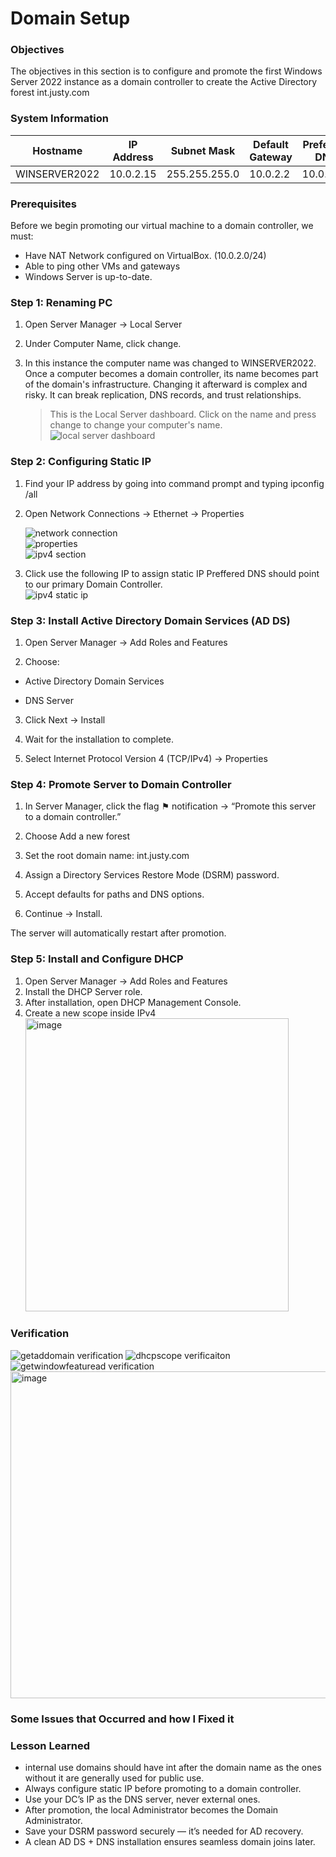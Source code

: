 # Domain Setup

### Objectives
The objectives in this section is to configure and promote the first Windows Server 2022 instance as a domain controller to create the Active Directory forest int.justy.com

### System Information
| Hostname | IP Address | Subnet Mask | Default Gateway | Preferred DNS | Domain Name
| --- | --- | --- | --- | --- | --- |
| WINSERVER2022 | 10.0.2.15 | 255.255.255.0 | 10.0.2.2 | 10.0.2.15 | int.justy.com |

### Prerequisites
Before we begin promoting our virtual machine to a domain controller, we must:

* Have NAT Network configured on VirtualBox. (10.0.2.0/24)
* Able to ping other VMs and gateways
* Windows Server is up-to-date.

### Step 1: Renaming PC
1. Open Server Manager -> Local Server
2. Under Computer Name, click change.
3. In this instance the computer name was changed to WINSERVER2022. Once a computer becomes a domain controller, its name becomes part of the domain's infrastructure. Changing it afterward is complex and risky. It can break replication, DNS records, and trust relationships.

   > This is the Local Server dashboard. Click on the name and press change to change your computer's name. 
   ![local server dashboard](https://github.com/user-attachments/assets/d6083dbc-e8f3-44fc-8522-5a1c3d3e2d34)

### Step 2: Configuring Static IP
1. Find your IP address by going into command prompt and typing ipconfig /all
2. Open Network Connections → Ethernet → Properties

   
   ![network connection](https://github.com/user-attachments/assets/a2d44749-0c41-4993-bb62-0854cb2ec6e4)
   <br>
   ![properties](https://github.com/user-attachments/assets/023674c4-5f49-49d5-b991-f9eaafea9ca0)
   <br>
   ![ipv4 section](https://github.com/user-attachments/assets/89bb93ce-6a62-4821-b5ae-fb5bb22db61d)
   <br>
3. Click use the following IP to assign static IP Preffered DNS should point to our primary Domain Controller. 
   <br>
   ![ipv4 static ip](https://github.com/user-attachments/assets/b261a952-5214-4705-9d6f-83fc3a0f5c5e)

### Step 3: Install Active Directory Domain Services (AD DS)
1. Open Server Manager → Add Roles and Features

2. Choose:

* Active Directory Domain Services

* DNS Server

3. Click Next → Install

4. Wait for the installation to complete.

5. Select Internet Protocol Version 4 (TCP/IPv4) → Properties

### Step 4: Promote Server to Domain Controller
1. In Server Manager, click the flag ⚑ notification → “Promote this server to a domain controller.”

2. Choose Add a new forest

3. Set the root domain name: int.justy.com
4. Assign a Directory Services Restore Mode (DSRM) password.
5. Accept defaults for paths and DNS options.
6. Continue → Install.

The server will automatically restart after promotion.

### Step 5: Install and Configure DHCP
1. Open Server Manager → Add Roles and Features
2. Install the DHCP Server role.
3. After installation, open DHCP Management Console.
4. Create a new scope inside IPv4
   <br>
   <img width="421" height="469" alt="image" src="https://github.com/user-attachments/assets/1e1a7621-a795-4389-8e1f-87acde2720e0" />

### Verification
![getaddomain verification](https://github.com/user-attachments/assets/0f936ece-3fd9-4183-b21c-a484c5a5f9b1)
![dhcpscope verificaiton](https://github.com/user-attachments/assets/87106d6a-e643-4558-9147-f91b56418c4f)
![getwindowfeaturead verification](https://github.com/user-attachments/assets/1ab560a2-e5d1-43fa-bb88-ce607e68f472)
<img width="991" height="523" alt="image" src="https://github.com/user-attachments/assets/580cb5af-ae2b-4cdb-8d7e-881b7044f922" />

### Some Issues that Occurred and how I Fixed it

### Lesson Learned
* internal use domains should have int after the domain name as the ones without it are generally used for public use.
* Always configure static IP before promoting to a domain controller.
* Use your DC’s IP as the DNS server, never external ones.
* After promotion, the local Administrator becomes the Domain Administrator.
* Save your DSRM password securely — it’s needed for AD recovery.
* A clean AD DS + DNS installation ensures seamless domain joins later.
